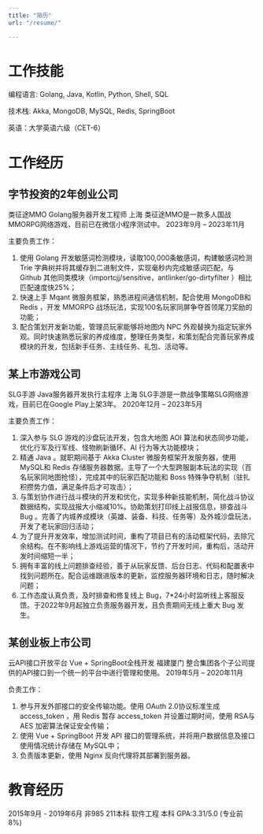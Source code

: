 ```yaml
---
title: "简历"
url: "/resume/"

---
```

# 工作技能
编程语言: Golang, Java, Kotlin, Python, Shell, SQL

技术栈:  Akka, MongoDB, MySQL, Redis, SpringBoot

英语：大学英语六级（CET-6）

# 工作经历
## 字节投资的2年创业公司
类征途MMO Golang服务器开发工程师 上海
类征途MMO是一款多人国战MMORPG网络游戏，目前已在微信小程序测试中。 2023年9月 – 2023年11月

主要负责工作：
1. 使用 Golang  开发敏感词检测模块，读取100,000条敏感词，构建敏感词检测 Trie  字典树并将其缓存到二进制文件，实现毫秒内完成敏感词匹配，与 Github  其他同类模块（importcjj/sensitive，antlinker/go-dirtyfilter ）相比匹配速度快25%；
2. 快速上手 Mqant  微服务框架，熟悉进程间通信机制，配合使用 MongoDB和 Redis ，开发 MMORPG  战场玩法，实现100名玩家同屏争夺首领尾刀奖励的功能；
3. 配合策划开发新功能，管理员玩家能够将地图内 NPC  外观替换为指定玩家外观。同时快速熟悉玩家的养成维度，整理任务类型，和策划配合完善玩家养成模块的开发，包括新手任务、主线任务、礼包、活动等。
## 某上市游戏公司
SLG手游 Java服务器开发执行主程序 上海
SLG手游是一款战争策略SLG网络游戏，目前已在Google Play上架3年。 2020年12月 – 2023年5月

主要负责工作：
1. 深入参与 SLG  游戏的沙盘玩法开发，包含大地图 AOI  算法和状态同步功能，优化行军及行军线、怪物刷新循环、AI  行为等大功能模块；
2. 精通 Java 。就职期间基于 Akka Cluster  微服务框架开发服务器，使用 MySQL和 Redis  存储服务器数据。主导了一个大型跨服副本玩法的实现（百名玩家同地图抢怪），完成其中的玩家匹配功能和 Boss  特殊争夺机制（驻扎积攒势力值，满足条件后才可攻击）；
3. 与策划协作进行战斗模块的开发和优化，实现多种新技能机制，简化战斗协议数据结构，实现战报大小缩减10%。协助策划打印线上战报信息，排查战斗 Bug 。完善了内城养成模块（英雄、装备、科技、任务等）及外城沙盘玩法，开发了老玩家回归活动；
4. 为了提升开发效率，增加测试时间，重构了项目已有的活动框架代码，去除冗余结构。在不影响线上游戏运营的情况下，节约了开发时间，重构后，活动开发时间缩短一半；
5. 拥有丰富的线上问题排查经验，善于从玩家反馈、后台日志、代码和配置表中找到问题所在。配合运维跟进版本的更新，监控服务器环境和日志，随时解决问题；
6. 工作态度认真负责，及时排查和修复线上 Bug，7*24小时监听线上客服反馈。于2022年9月起独立负责服务器开发，且负责期间无线上重大 Bug 发生。
## 某创业板上市公司
云API接口开放平台 Vue + SpringBoot全栈开发 福建厦门
整合集团各个子公司提供的API接口到一个统一的平台中进行管理和使用。 2019年5月 – 2020年11月

负责工作：
1. 参与开发外部接口的安全传输功能。使用 OAuth 2.0协议标准生成 access_token ，用 Redis 暂存 access_token 并设置过期时间，使用 RSA与 AES 加密算法保证安全传输；
2. 使用 Vue + SpringBoot 开发 API 接口的管理系统，并将用户数据信息及接口使用情况统计存储在 MySQL中；
3. 负责版本更新，使用 Nginx 反向代理将其部署到服务器。

# 教育经历
2015年9月 - 2019年6月
非985 211本科 软件工程 
本科  GPA:3.31/5.0 (专业前8%)
